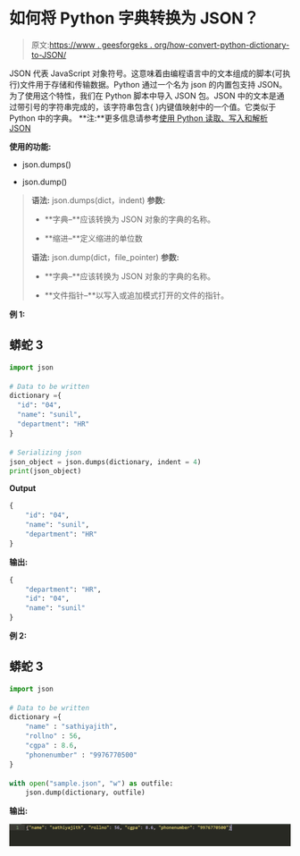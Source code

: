 # 如何将 Python 字典转换为 JSON？

> 原文:[https://www . geesforgeks . org/how-convert-python-dictionary-to-JSON/](https://www.geeksforgeeks.org/how-to-convert-python-dictionary-to-json/)

JSON 代表 JavaScript 对象符号。这意味着由编程语言中的文本组成的脚本(可执行)文件用于存储和传输数据。Python 通过一个名为 json 的内置包支持 JSON。为了使用这个特性，我们在 Python 脚本中导入 JSON 包。JSON 中的文本是通过带引号的字符串完成的，该字符串包含{ }内键值映射中的一个值。它类似于 Python 中的字典。
**注:**更多信息请参考[使用 Python 读取、写入和解析 JSON](https://www.geeksforgeeks.org/read-write-and-parse-json-using-python/)

**使用的功能:**

*   json.dumps()

*   json.dump()

> **语法:** json.dumps(dict，indent)
> **参数:**
> 
> *   **字典–**应该转换为 JSON 对象的字典的名称。
>     
> *   **缩进–**定义缩进的单位数
>     
> 
> **语法:** json.dump(dict，file_pointer)
> **参数:**
> 
> *   **字典–**应该转换为 JSON 对象的字典的名称。
>     
> *   **文件指针–**以写入或追加模式打开的文件的指针。

**例 1:**

## 蟒蛇 3

```py
import json 

# Data to be written 
dictionary ={ 
  "id": "04", 
  "name": "sunil", 
  "department": "HR"
} 

# Serializing json  
json_object = json.dumps(dictionary, indent = 4) 
print(json_object)
```

**Output**

```py
{
    "id": "04",
    "name": "sunil",
    "department": "HR"
}
```

**输出:**

```py
{
    "department": "HR",
    "id": "04",
    "name": "sunil"
}
```

**例 2:**

## 蟒蛇 3

```py
import json

# Data to be written
dictionary ={
    "name" : "sathiyajith",
    "rollno" : 56,
    "cgpa" : 8.6,
    "phonenumber" : "9976770500"
}

with open("sample.json", "w") as outfile:
    json.dump(dictionary, outfile)
```

**输出:**

![python-json-write-to-file-1](img/71953d4ada0093ff1737f8574f1b9646.png)